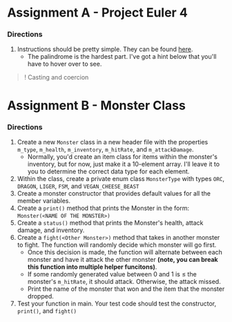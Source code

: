 # Assignment A - Project Euler 4
### Directions

1. Instructions should be pretty simple. They can be found [here](https://projecteuler.net/problem=4).
    - The palindrome is the hardest part. I've got a hint below that you'll have to hover over to see.
> ! Casting and coercion

# Assignment B  - Monster Class

### Directions

1. Create a new `Monster` class in a new header file with the properties `m_type`, `m_health`, `m_inventory`, `m_hitRate`, and `m_attackDamage`.
    - Normally, you'd create an item class for items within the monster's inventory, but for now, just make it a 10-element array. I'll leave it to you to determine the correct data type for each element.
2. Within the class, create a private enum class `MonsterType` with types `ORC`, `DRAGON`, `LIGER`, `FSM`, and `VEGAN_CHEESE_BEAST`
3. Create a monster constructor that provides default values for all the member variables.
4. Create a `print()` method that prints the Monster in the form: `Monster(<NAME OF THE MONSTER>)`
5. Create a `status()` method that prints the Monster's health, attack damage, and inventory.
6. Create a `fight(<Other Monster>)` method that takes in another monster to fight. The function will randomly decide which monster will go first. 
    - Once this decision is made, the function will alternate between each monster and have it attack the other monster **(note, you can break this function into multiple helper funcitons)**. 
    - If some randomly generated value between 0 and 1 is ≤ the monster's `m_hitRate`, it should attack. Otherwise, the attack missed. 
    - Print the name of the monster that won and the item that the monster dropped.
6. Test your function in main. Your test code should test the constructor, `print()`, and `fight()`

